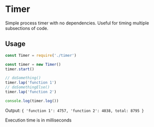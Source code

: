 # Timer

Simple process timer with no dependencies. Useful for timing multiple subsections of code.

## Usage

```javascript
const Timer = require('./timer')

const timer = new Timer()
timer.start()

// doSomething()
timer.lap('function 1')
// doSomethingElse()
timer.lap('function 2')

console.log(timer.log())
```

Output: `{ 'function 1': 4757, 'function 2': 4038, total: 8795 }`

Execution time is in milliseconds
